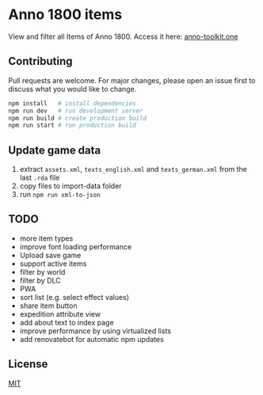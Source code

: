 # Anno 1800 items

View and filter all Items of Anno 1800. Access it here: [anno-toolkit.one](https://anno-toolkit.one/)

## Contributing

Pull requests are welcome. For major changes, please open an issue first to discuss what you would like to change.

```bash
npm install   # install dependencies
npm run dev   # run development server
npm run build # create production build
npm run start # run production build
```

## Update game data

1. extract `assets.xml`, `texts_english.xml` and `texts_german.xml` from the last `.rda` file
2. copy files to import-data folder
3. run `npm run xml-to-json`

## TODO

- more item types
- improve font loading performance
- Upload save game
- support active items
- filter by world
- filter by DLC
- PWA
- sort list (e.g. select effect values)
- share item button
- expedition attribute view
- add about text to index page
- improve performance by using virtualized lists
- add renovatebot for automatic npm updates

## License

[MIT](https://choosealicense.com/licenses/mit/)

